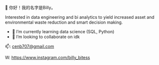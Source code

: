 👋 你好！我的名字是Billy。

Interested in data engineering and bi analytics to yield increased asset and environmental waste reduction
and smart decision making.
- 🌱 I’m currently learning data science (SQL, Python)
- 💞️ I’m looking to collaborate on idk





📫: cenb707@gmail.com

W: https://www.instagram.com/billy_bitess

<!---
bcen707/bcen707 is a ✨ special ✨ repository because its `README.md` (this file) appears on your GitHub profile.
You can click the Preview link to take a look at your changes.
--->
